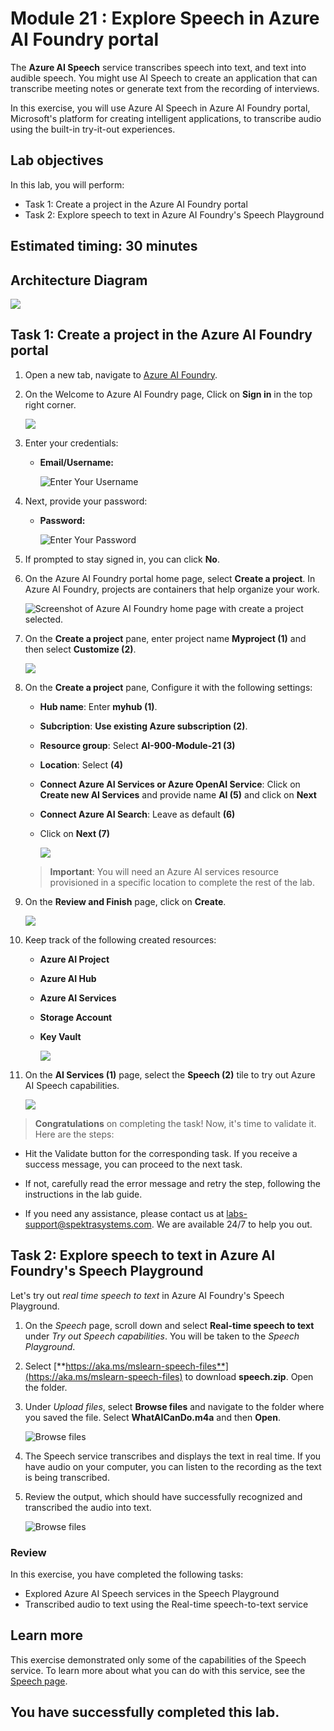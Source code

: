# Module 21 : Explore Speech in Azure AI Foundry portal

The **Azure AI Speech** service transcribes speech into text, and text into audible speech. You might use AI Speech to create an application that can transcribe meeting notes or generate text from the recording of interviews.

In this exercise, you will use Azure AI Speech in Azure AI Foundry portal, Microsoft's platform for creating intelligent applications, to transcribe audio using the built-in try-it-out experiences. 

## Lab objectives

In this lab, you will perform:

- Task 1: Create a project in the Azure AI Foundry portal
- Task 2: Explore speech to text in Azure AI Foundry's Speech Playground

## Estimated timing: 30 minutes

## Architecture Diagram

 ![](media/ex21.png)

## Task 1: Create a project in the Azure AI Foundry portal

1. Open a new tab, navigate to [Azure AI Foundry](https://ai.azure.com?azure-portal=true).

1. On the Welcome to Azure AI Foundry page, Click on **Sign in** in the top right corner.

   ![](./media/17-18.png)

1. Enter your credentials:
 
   - **Email/Username:** <inject key="AzureAdUserEmail"></inject>
 
       ![Enter Your Username](./media/19-4.png)
 
1. Next, provide your password:
 
   - **Password:** <inject key="AzureAdUserPassword"></inject>
 
     ![Enter Your Password](./media/19-5.png)
 
1. If prompted to stay signed in, you can click **No**.

1. On the Azure AI Foundry portal home page, select **Create a project**. In Azure AI Foundry, projects are containers that help organize your work.  

    ![Screenshot of Azure AI Foundry home page with create a project selected.](./media/azure-ai-foundry-create-project.png)

1. On the **Create a project** pane, enter project name **Myproject<inject key="DeploymentID" enableCopy="false" /> (1)** and then select **Customize (2)**.

    ![](./media/17-3.png)

1. On the **Create a project** pane, Configure it with the following settings:

    - **Hub name**: Enter **myhub<inject key="DeploymentID" enableCopy="false" /> (1)**.
    - **Subcription**: **Use existing Azure subscription (2)**.
    - **Resource group**: Select **AI-900-Module-21 (3)**
    - **Location**: Select **<inject key="location" enableCopy="false"/> (4)**
    - **Connect Azure AI Services or Azure OpenAI Service**:
    Click on **Create new AI Services** and provide name **AI<inject key="DeploymentID" enableCopy="false" /> (5)** and click on **Next**
    - **Connect Azure AI Search**: Leave as default **(6)**
    - Click on **Next (7)**

        ![](./media/pro1.png)

    > **Important**: You will need an Azure AI services resource provisioned in a specific location to complete the rest of the lab.

1. On the **Review and Finish** page, click on **Create**.

    ![](./media/pro2.png)

1. Keep track of the following created resources: 
    
    - **Azure AI Project**
    - **Azure AI Hub**  
    - **Azure AI Services**    
    - **Storage Account**  
    - **Key Vault**

      ![](./media/17-4.png)

1. On the **AI Services (1)** page, select the **Speech (2)** tile to try out Azure AI Speech capabilities.

   ![](./media/up1.png)

> **Congratulations** on completing the task! Now, it's time to validate it. Here are the steps:
 
- Hit the Validate button for the corresponding task. If you receive a success message, you can proceed to the next task. 
- If not, carefully read the error message and retry the step, following the instructions in the lab guide.
- If you need any assistance, please contact us at labs-support@spektrasystems.com. We are available 24/7 to help you out.

   <validation step="a78cde3c-b21b-4ea4-9230-2d5a5d655239" />

## Task 2: Explore speech to text in Azure AI Foundry's Speech Playground

Let's try out *real time speech to text* in Azure AI Foundry's Speech Playground. 

1. On the *Speech* page, scroll down and select **Real-time speech to text** under *Try out Speech capabilities*. You will be taken to the *Speech Playground*. 

1. Select [**https://aka.ms/mslearn-speech-files**](https://aka.ms/mslearn-speech-files) to download **speech.zip**. Open the folder. 

1. Under *Upload files*, select **Browse files** and navigate to the folder where you saved the file. Select **WhatAICanDo.m4a** and then **Open**.

    ![Browse files](media/up2.png)

1. The Speech service transcribes and displays the text in real time. If you have audio on your computer, you can listen to the recording as the text is being transcribed.

1. Review the output, which should have successfully recognized and transcribed the audio into text.

   ![Browse files](media/up3.png)

### Review

In this exercise, you have completed the following tasks:

- Explored Azure AI Speech services in the Speech Playground
- Transcribed audio to text using the Real-time speech-to-text service

## Learn more

This exercise demonstrated only some of the capabilities of the Speech service. To learn more about what you can do with this service, see the [Speech page](https://azure.microsoft.com/services/cognitive-services/speech-services).

## You have successfully completed this lab.

